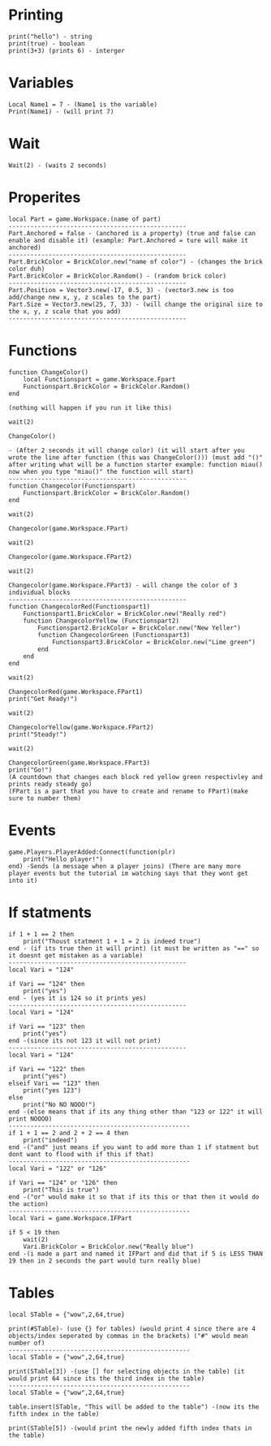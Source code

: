 # Printing

```
print("hello") - string
print(true) - boolean
print(3+3) (prints 6) - interger
```

# Variables

```
Local Name1 = 7 - (Name1 is the variable)
Print(Name1) - (will print 7)
```

# Wait

```Wait(2) - (waits 2 seconds)```

# Properites

```
local Part = game.Workspace.(name of part)
-------------------------------------------------
Part.Anchored = false - (anchored is a property) (true and false can enable and disable it) (example: Part.Anchored = ture will make it anchored)
-------------------------------------------------
Part.BrickColor = BrickColor.new("name of color") - (changes the brick color duh)
Part.BrickColor = BrickColor.Random() - (random brick color)
-------------------------------------------------
Part.Position = Vector3.new(-17, 0.5, 3) - (vector3.new is too add/change new x, y, z scales to the part)
Part.Size = Vector3.new(25, 7, 33) - (will change the original size to the x, y, z scale that you add)
-------------------------------------------------
```

# Functions

```
function ChangeColor()
	local Functionspart = game.Workspace.Fpart
	Functionspart.BrickColor = BrickColor.Random()
end

(nothing will happen if you run it like this)

wait(2)

ChangeColor()

- (After 2 seconds it will change color) (it will start after you wrote the line after function (this was ChangeColor())) (must add "()" after writing what will be a function starter example: function miau() now when you type "miau()" the function will start)
-------------------------------------------------
function Changecolor(Functionspart)
	Functionspart.BrickColor = BrickColor.Random()
end

wait(2)

Changecolor(game.Workspace.FPart)

wait(2)

Changecolor(game.Workspace.FPart2)

wait(2)

Changecolor(game.Workspace.FPart3) - will change the color of 3 individual blocks
-------------------------------------------------
function ChangecolorRed(Functionspart1)
	Functionspart1.BrickColor = BrickColor.new("Really red")
	function ChangecolorYellow (Functionspart2)
		Functionspart2.BrickColor = BrickColor.new("New Yeller")
		function ChangecolorGreen (Functionspart3)
			Functionspart3.BrickColor = BrickColor.new("Lime green")
		end
	end
end

wait(2)

ChangecolorRed(game.Workspace.FPart1)
print("Get Ready!")

wait(2)

ChangecolorYellow(game.Workspace.FPart2)
print("Steady!")

wait(2)

ChangecolorGreen(game.Workspace.FPart3)
print("Go!") 
(A countdown that changes each block red yellow green respectivley and prints ready steady go)
(FPart is a part that you have to create and rename to FPart)(make sure to number them)
```
# Events

```
game.Players.PlayerAdded:Connect(function(plr)
	print("Hello player!")
end) -Sends (a message when a player joins) (There are many more player events but the tutorial im watching says that they wont get into it)
```
# If statments

```
if 1 + 1 == 2 then
	print("Thoust statment 1 + 1 = 2 is indeed true")
end - (if its true then it will print) (it must be written as "==" so it doesnt get mistaken as a variable)
-------------------------------------------------
local Vari = "124"

if Vari == "124" then
	print("yes")
end - (yes it is 124 so it prints yes)
-------------------------------------------------
local Vari = "124"

if Vari == "123" then
	print("yes")
end -(since its not 123 it will not print)
-------------------------------------------------
local Vari = "124"

if Vari == "122" then
	print("yes")
elseif Vari == "123" then
	print("yes 123")
else
	print("No NO NOOO!")
end -(else means that if its any thing other than "123 or 122" it will print NOOOO)
--------------------------------------------------
if 1 + 1 == 2 and 2 + 2 == 4 then
	print("indeed")
end -("and" just means if you want to add more than 1 if statment but dont want to flood with if this if that)
--------------------------------------------------
local Vari = "122" or "126"

if Vari == "124" or "126" then
	print("This is true")
end -("or" would make it so that if its this or that then it would do the action)
--------------------------------------------------
local Vari = game.Workspace.IFPart

if 5 < 19 then
	wait(2)
	Vari.BrickColor = BrickColor.new("Really blue")
end -(i made a part and named it IFPart and did that if 5 is LESS THAN 19 then in 2 seconds the part would turn really blue)
```
# Tables

```
local STable = {"wow",2,64,true}

print(#STable)- (use {} for tables) (would print 4 since there are 4 objects/index seperated by commas in the brackets) ("#" would mean number of)
--------------------------------------------------
local STable = {"wow",2,64,true}

print(STable[3]) -(use [] for selecting objects in the table) (it would print 64 since its the third index in the table)
--------------------------------------------------
local STable = {"wow",2,64,true}

table.insert(STable, "This will be added to the table") -(now its the fifth index in the table)

print(STable[5]) -(would print the newly added fifth index thats in the table)
```

